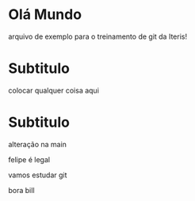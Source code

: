 # Olá Mundo

arquivo de exemplo para o treinamento de git da Iteris!

# Subtitulo

colocar qualquer coisa aqui

# Subtitulo

alteração na main

felipe é legal

vamos estudar git

bora bill